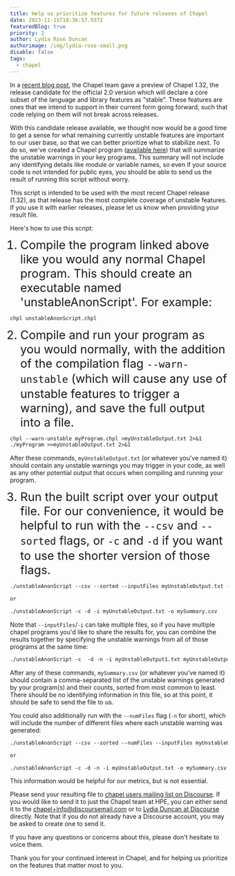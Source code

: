 ```yaml
---
title: Help us prioritize features for future releases of Chapel
date: 2023-11-15T18:36:57.937Z
featuredBlog: true
priority: 2
author: Lydia Rose Duncan
authorimage: /img/lydia-rose-small.png
disable: false
tags:
  - chapel
---
```

<style>
li {
   font-size: 27px;
   line-height: 33px;
   max-width: none;
}
</style>

In a [recent blog post](https://chapel-lang.org/blog/posts/announcing-chapel-1.32/), the Chapel team gave a preview of Chapel 1.32, the release candidate for the official 2.0 version which will declare a core subset of the language and library features as "stable". These features are ones that we intend to support in their current form going forward, such that code relying on them will not break across releases.

With this candidate release available, we thought now would be a good time to get a sense for what remaining currently unstable features are important to our user base, so that we can better prioritize what to stabilize next.  To do so, we've created a Chapel program ([available here](https://github.com/chapel-lang/chapel/blob/main/tools/unstableWarningAnonymizer/unstableAnonScript.chpl)) that will summarize the unstable warnings in your key programs. This summary will not include any identifying details like module or variable names, so even if your source code is not intended for public eyes, you should be able to send us the result of running this script without worry.

This script is intended to be used with the most recent Chapel release (1.32), as that release has the most complete coverage of unstable features.  If you use it with earlier releases, please let us know when providing your result file.

Here's how to use this script:

1. Compile the program linked above like you would any normal Chapel program. This should create an executable named 'unstableAnonScript'. For example:

```markdown
chpl unstableAnonScript.chpl
```

2. Compile and run your program as you would normally, with the addition of the compilation flag `--warn-unstable` (which will cause any use of unstable features to trigger a warning), and save the full output into a file.  

```markdown
chpl --warn-unstable myProgram.chpl >myUnstableOutput.txt 2>&1  
./myProgram >>myUnstableOutput.txt 2>&1
```

After these commands, `myUnstableOutput.txt` (or whatever you've named it) should contain any unstable warnings you may trigger in your code, as well as any other potential output that occurs when compiling and running your program.

3. Run the built script over your output file.  For our convenience, it would be helpful to run with the `--csv` and `--sorted` flags, or `-c` and `-d` if you want to use the shorter version of those flags.

```markdown
./unstableAnonScript --csv --sorted --inputFiles myUnstableOutput.txt --outputFile mySummary.csv

or

./unstableAnonScript -c -d -i myUnstableOutput.txt -o mySummary.csv
```


Note that `--inputFiles`/`-i` can take multiple files, so if you have multiple chapel programs you'd like to share the results for, you can combine the results together by specifying the unstable warnings from all of those programs at the same time:

```markdown
./unstableAnonScript -c  -d -n -i myUnstableOutput1.txt myUnstableOutput2.txt myUnstableOutput3.txt -o mySummary.csv
```

After any of these commands, `mySummary.csv` (or whatever you've named
it) should contain a comma-separated list of the unstable warnings generated by your program(s) and their counts, sorted from most common to least.  There should be no identifying information in this file, so at this point, it should be safe to send the file to us.

You could also additionally run with the `--numFiles` flag (`-n` for short), which will include the number of different files where each unstable warning was generated:

```markdown
./unstableAnonScript --csv --sorted --numFiles --inputFiles myUnstableOutput.txt --outputFile mySummary.csv

or

./unstableAnonScript -c -d -n -i myUnstableOutput.txt -o mySummary.csv
```

This information would be helpful for our metrics, but is not essential.

Please send your resulting file to [chapel users mailing list on Discourse](https://chapel.discourse.group/c/users/6). If you would like to send it to just the Chapel team at HPE, you can either send it to the [chapel+info@discoursemail.com](mailto:chapel+info@discoursemail.com) or to [Lydia Duncan at Discourse](https://chapel.discourse.group/u/lydia) directly. Note that if you do not already have a Discourse account, you may be asked to create one to send it.

If you have any questions or concerns about this, please don't hesitate to voice them.

Thank you for your continued interest in Chapel, and for helping us prioritize on the features that matter most to you.